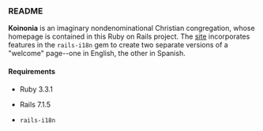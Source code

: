 ### README

**Koinonia** is an imaginary nondenominational Christian congregation, whose
homepage is contained in this Ruby on Rails project. The [site](http://3.145.48.250:3000/)
incorporates features in the `rails-i18n` gem to create two separate versions
of a "welcome" page--one in English, the other in Spanish.

#### Requirements

* Ruby 3.3.1

* Rails 7.1.5

* `rails-i18n`

